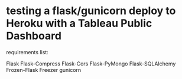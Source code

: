 # testing a flask/gunicorn deploy to Heroku with a Tableau Public Dashboard

requirements list:

Flask
Flask-Compress
Flask-Cors
Flask-PyMongo
Flask-SQLAlchemy
Frozen-Flask
Freezer
gunicorn